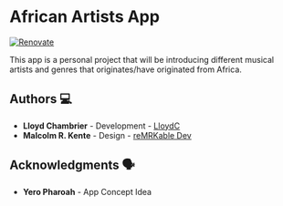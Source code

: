 # African Artists App
[![Renovate](https://img.shields.io/badge/renovate-enabled-brightgreen.svg)](https://renovatebot.com)

This app is a personal project that will be introducing different musical artists and genres that originates/have originated from Africa. 

## Authors 💻

- **Lloyd Chambrier** - Development - [LloydC](https://github.com/LloydC)
- **Malcolm R. Kente** - Design - [reMRKable Dev](https://remrkabledev.com/)

## Acknowledgments 🗣️
- **Yero Pharoah** - App Concept Idea